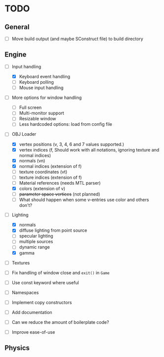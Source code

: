 # TODO

## General
- [ ] Move build output (and maybe SConstruct file) to build directory

## Engine
- [ ] Input handling
  - [x] Keyboard event handling
  - [ ] Keyboard polling
  - [ ] Mouse input handling
- [ ] More options for window handling
  - [ ] Full screen
  - [ ] Multi-monitor support
  - [ ] Resizable window
  - [ ] Less hardcoded options: load from config file
- [ ] OBJ Loader
  - [x] vertex positions (v, 3, 4, 6 and 7 values supported.)
  - [x] vertex indices (f, Should work with all notations, ignoring texture and normal indices)
  - [x] normals (vn)
  - [x] normal indices (extension of f)
  - [ ] texture coordinates (vt)
  - [ ] texture indices (extension of f)
  - [ ] Material references (needs MTL parser)
  - [x] colors (extension of v)
  - [ ] ~~parameter space vertices~~ (not planned)
  - [ ] What should happen when some v-entries use color and others don't?
- [ ] Lighting
  - [x] normals
  - [x] diffuse lighting from point source
  - [ ] specular lighting
  - [ ] multiple sources
  - [ ] dynamic range
  - [x] gamma
- [ ] Textures
- [ ] Fix handling of window close and `exit()` in `Game`

- [ ] Use const keyword where useful
- [ ] Namespaces
- [ ] Implement copy constructors
- [ ] Add documentation

- [ ] Can we reduce the amount of boilerplate code?
- [ ] Improve ease-of-use

## Physics
